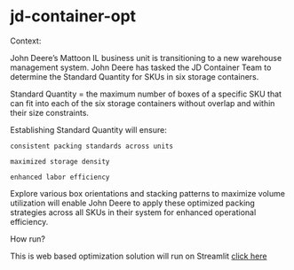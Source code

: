 # jd-container-opt

Context:

John Deere’s Mattoon IL business unit is transitioning to a new warehouse management system.​ John Deere has tasked the JD Container Team to determine the Standard Quantity for SKUs in six storage containers.​

Standard Quantity = the maximum number of boxes of a specific SKU that can fit into each of the six storage containers without overlap and within their size constraints.​

Establishing Standard Quantity will ensure:​
	
 	consistent packing standards across units ​
	
 	maximized storage density ​
	
 	enhanced labor efficiency​

Explore various box orientations and stacking patterns to maximize volume utilization will enable John Deere to apply these optimized packing strategies across all SKUs in their system for enhanced operational efficiency.

How run?


This is web based optimization solution will run on Streamlit [click here](s2syc97cbhpmmv4yxbxb7o.streamlit.app)
